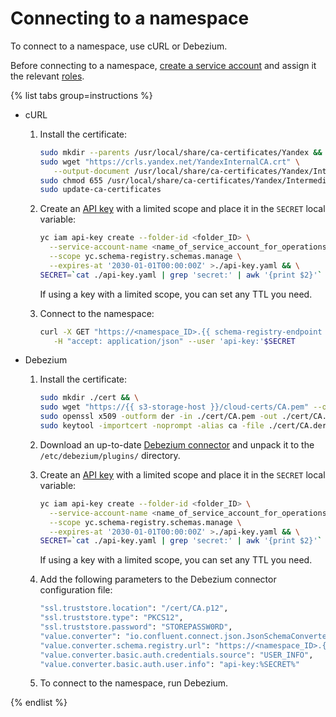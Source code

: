 # Connecting to a namespace

To connect to a namespace, use cURL or Debezium.


Before connecting to a namespace, [create a service account](../../iam/operations/sa/create.md#create-sa) and assign it the relevant [roles](../security/schema-registry-roles.md).


{% list tabs group=instructions %}

- cURL

  1. Install the certificate:

      ```bash
      sudo mkdir --parents /usr/local/share/ca-certificates/Yandex && \
      sudo wget "https://crls.yandex.net/YandexInternalCA.crt" \
         --output-document /usr/local/share/ca-certificates/Yandex/IntermediateCA.crt && \
      sudo chmod 655 /usr/local/share/ca-certificates/Yandex/IntermediateCA.crt && \
      sudo update-ca-certificates
      ```

  
  1. Create an [API key](../../iam/concepts/authorization/api-key.md) with a limited scope and place it in the `SECRET` local variable:

      ```bash
      yc iam api-key create --folder-id <folder_ID> \
        --service-account-name <name_of_service_account_for_operations_with_Schema_Registry> \
        --scope yc.schema-registry.schemas.manage \
        --expires-at '2030-01-01T00:00:00Z' >./api-key.yaml && \
      SECRET=`cat ./api-key.yaml | grep 'secret:' | awk '{print $2}'`
      ```

      If using a key with a limited scope, you can set any TTL you need.

  1. Connect to the namespace:

      ```bash
      curl -X GET "https://<namespace_ID>.{{ schema-registry-endpoint }}/subjects" \
         -H "accept: application/json" --user 'api-key:'$SECRET
      ```
  

- Debezium

  1. Install the certificate:

      ```bash
      sudo mkdir ./cert && \
      sudo wget "https://{{ s3-storage-host }}/cloud-certs/CA.pem" --output-document ./cert/CA.pem && \
      sudo openssl x509 -outform der -in ./cert/CA.pem -out ./cert/CA.der && \
      sudo keytool -importcert -noprompt -alias ca -file ./cert/CA.der -keystore ./cert/CA.p12 -storepass STOREPASSW0RD
      ```
  
  1. Download an up-to-date [Debezium connector](https://debezium.io/releases/) and unpack it to the `/etc/debezium/plugins/` directory.

  
  1. Create an [API key](../../iam/concepts/authorization/api-key.md) with a limited scope and place it in the `SECRET` local variable:

      ```bash
      yc iam api-key create --folder-id <folder_ID> \
        --service-account-name <name_of_service_account_for_operations_with_Schema_Registry> \
        --scope yc.schema-registry.schemas.manage \
        --expires-at '2030-01-01T00:00:00Z' >./api-key.yaml && \
      SECRET=`cat ./api-key.yaml | grep 'secret:' | awk '{print $2}'`
      ```

      If using a key with a limited scope, you can set any TTL you need.

  1. Add the following parameters to the Debezium connector configuration file:

      ```bash
      "ssl.truststore.location": "/cert/CA.p12",
      "ssl.truststore.type": "PKCS12",
      "ssl.truststore.password": "STOREPASSW0RD",
      "value.converter": "io.confluent.connect.json.JsonSchemaConverter",
      "value.converter.schema.registry.url": "https://<namespace_ID>.{{ schema-registry-endpoint }}",
      "value.converter.basic.auth.credentials.source": "USER_INFO",
      "value.converter.basic.auth.user.info": "api-key:%SECRET%"
      ```
  

  1. To connect to the namespace, run Debezium.

{% endlist %}
